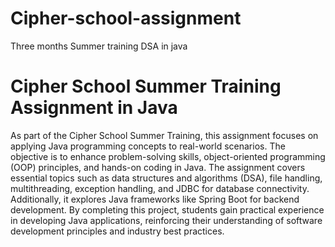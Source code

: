 # Cipher-school-assignment

Three months Summer training DSA in java
<h1> Cipher School Summer Training Assignment in Java</h1

<p>As part of the Cipher School Summer Training, this assignment focuses on applying Java programming concepts to real-world scenarios. The objective is to enhance problem-solving skills, object-oriented programming (OOP) principles, and hands-on coding in Java. The assignment covers essential topics such as data structures and algorithms (DSA), file handling, multithreading, exception handling, and JDBC for database connectivity. Additionally, it explores Java frameworks like Spring Boot for backend development. By completing this project, students gain practical experience in developing Java applications, reinforcing their understanding of software development principles and industry best practices.</p>


